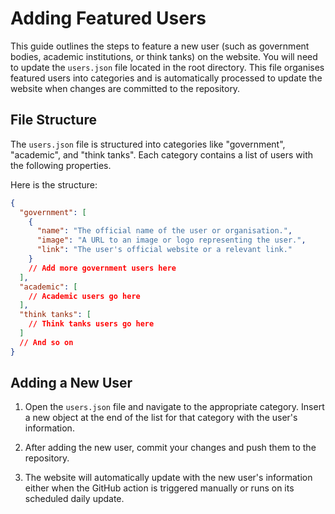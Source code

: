 # Adding Featured Users

This guide outlines the steps to feature a new user (such as government bodies, academic institutions, or think tanks) on the website. You will need to update the `users.json` file located in the root directory. This file organises featured users into categories and is automatically processed to update the website when changes are committed to the repository.

## File Structure

The `users.json` file is structured into categories like "government", "academic", and "think tanks". Each category contains a list of users with the following properties.

Here is the structure:

```json
{
  "government": [
    {
      "name": "The official name of the user or organisation.",
      "image": "A URL to an image or logo representing the user.",
      "link": "The user's official website or a relevant link."
    }
    // Add more government users here
  ],
  "academic": [
    // Academic users go here
  ],
  "think tanks": [
    // Think tanks users go here
  ]
  // And so on
}
```

## Adding a New User

1. Open the `users.json` file and navigate to the appropriate category. Insert a new object at the end of the list for that category with the user's information.

2. After adding the new user, commit your changes and push them to the repository.

3. The website will automatically update with the new user's information either when the GitHub action is triggered manually or runs on its scheduled daily update.
